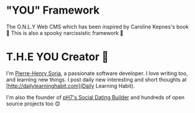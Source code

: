 # "YOU" Framework
The O.N.L.Y Web CMS which has been inspired by Caroline Kepnes's book 🔮 This is also a spooky narcissistic framework 👻


# T.H.E YOU Creator 🍳

I'm [Pierre-Henry Soria](http://ph7.me/about-me/), a passionate software developer. I love writing too, and learning new things. I post daily new interesting and short thoughts at [http://dailylearninghabit.com](Daily Learning Habit).

I'm also the founder of [pH7's Social Dating Builder](https://github.com/pH7Software/pH7-Social-Dating-CMS) and hundreds of open source projects too 😊
